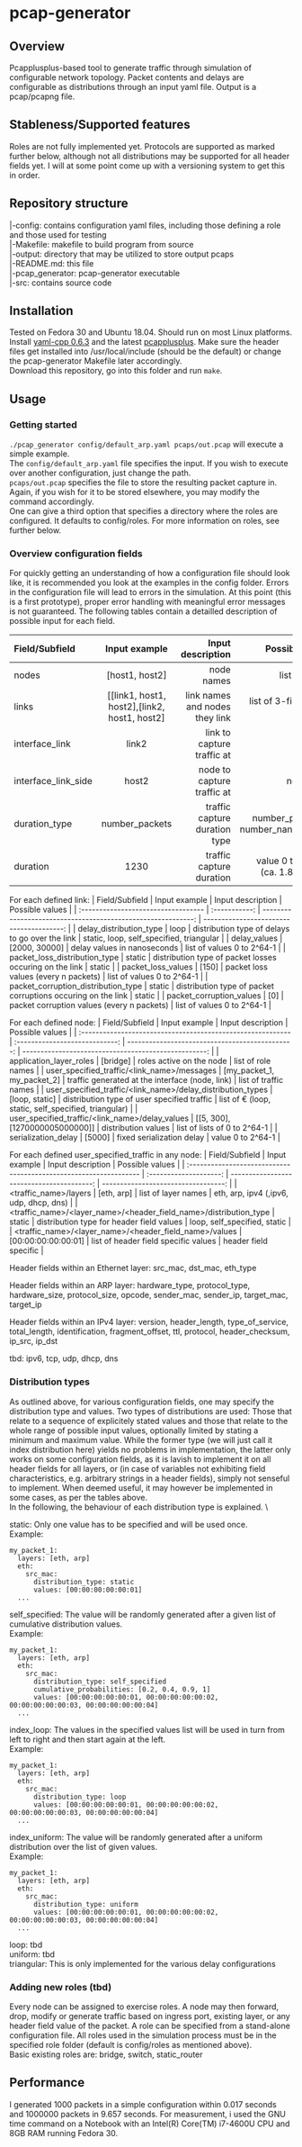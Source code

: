 # pcap-generator
## Overview
Pcapplusplus-based tool to generate traffic through simulation of configurable network topology. 
Packet contents and delays are configurable as distributions through an input yaml file. Output is a pcap/pcapng file.

## Stableness/Supported features
Roles are not fully implemented yet. Protocols are supported as marked further below, although not all distributions may be supported 
for all header fields yet. I will at some point come up with a versioning system to get this in order. 

## Repository structure
|-config: contains configuration yaml files, including those defining a role and those used for testing \
|-Makefile: makefile to build program from source \
|-output: directory that may be utilized to store output pcaps \
|-README.md: this file \
|-pcap_generator: pcap-generator executable \
|-src: contains source code 

## Installation
Tested on Fedora 30 and Ubuntu 18.04. Should run on most Linux platforms. \
Install [yaml-cpp 0.6.3](https://github.com/jbeder/yaml-cpp) and the latest [pcapplusplus](https://pcapplusplus.github.io/docs/install). 
Make sure the header files get installed into /usr/local/include (should be the default) or change the pcap-generator Makefile later accordingly. \
Download this repository, go into this folder and run `make`.

## Usage
### Getting started
`./pcap_generator config/default_arp.yaml pcaps/out.pcap` will execute a simple example. \
The `config/default_arp.yaml` file specifies the input. If you wish to execute over another configuration, just change the path. \
`pcaps/out.pcap` specifies the file to store the resulting packet capture in. Again, if you wish for it to be stored elsewhere, 
you may modify the command accordingly. \
One can give a third option that specifies a directory where the roles are configured. It defaults to config/roles. 
For more information on roles, see further below. 

### Overview configuration fields
For quickly getting an understanding of how a configuration file should look like, it is recommended you look at the examples in the config folder. 
Errors in the configuration file will lead to errors in the simulation. At this point (this is a first prototype), 
proper error handling with meaningful error messages is not guaranteed. 
The following tables contain a detailled description of possible input for each field. 

| Field/Subfield      | Input example                                | Input description              | Possible values                         |
| :------------------ | :------------------------------------------: | -----------------------------: | --------------------------------------: |
| nodes               | [host1, host2]                               | node names                     | list of strings                         |
| links               | [[link1, host1, host2],[link2, host1, host2] | link names and nodes they link | list of 3-field-list of strings         |
| interface_link      | link2                                        | link to capture traffic at     | link name                               |
| interface_link_side | host2                                        | node to capture traffic at     | node name                               |
| duration_type       | number_packets                               | traffic capture duration type  | number_packets or number_nanoseconds    |
| duration            | 1230                                         | traffic capture duration       | value 0 to 2^64-1 (ca. 1.8 x 10^19)     |

For each defined link:
| Field/Subfield                      | Input example | Input description                                            | Possible values                          |
| :---------------------------------- | :-----------: | -----------------------------------------------------------: | ---------------------------------------: |
| delay_distribution_type             | loop          | distribution type of delays to go over the link              | static, loop, self_specified, triangular |
| delay_values                        | [2000, 30000] | delay values in nanoseconds                                  | list of values 0 to 2^64-1               |
| packet_loss_distribution_type       | static        | distribution type of packet losses occuring on the link      | static                                   |
| packet_loss_values                  | [150]         | packet loss values (every n packets)                         | list of values 0 to 2^64-1               |
| packet_corruption_distribution_type | static        | distribution type of packet corruptions occuring on the link | static                                   |
| packet_corruption_values            | [0]           | packet corruption values (every n packets)                   | list of values 0 to 2^64-1               |

For each defined node:
| Field/Subfield                                              | Input example                  | Input description                               | Possible values                                      |
| :---------------------------------------------------------- | :----------------------------: | ----------------------------------------------: | ---------------------------------------------------: |
| application_layer_roles                                     | [bridge]                       | roles active on the node                        | list of role names                                   |
| user_specified_traffic/<link_name>/messages                 | [my_packet_1, my_packet_2]     | traffic generated at the interface (node, link) | list of traffic names                                |
| user_specified_traffic/<link_name>/delay_distribution_types | [loop, static]                 | distribution type of user specified traffic     | list of € (loop, static, self_specified, triangular) |
| user_specified_traffic/<link_name>/delay_values             | [[5, 300], [1270000005000000]] | distribution values                             | list of lists of 0 to 2^64-1                         |
| serialization_delay                                         | [5000]                         | fixed serialization delay                       | value 0 to 2^64-1                                    |

For each defined user_specified_traffic in any node:
| Field/Subfield                                                    | Input example          | Input description                         | Possible values                     |
| :---------------------------------------------------------------- | :--------------------: | ----------------------------------------: | ----------------------------------: |
| <traffic_name>/layers                                             | [eth, arp]             | list of layer names                       | eth, arp, ipv4 (,ipv6, udp, dhcp, dns) |
| <traffic_name>/<layer_name>/<header_field_name>/distribution_type | static                 | distribution type for header field values | loop, self_specified, static        |
| <traffic_name>/<layer_name>/<header_field_name>/values            | [00:00:00:00:00:01]    | list of header field specific values      | header field specific               |

Header fields within an Ethernet layer: src_mac, dst_mac, eth_type

Header fields within an ARP layer: hardware_type, protocol_type, hardware_size, protocol_size, opcode, sender_mac, sender_ip, target_mac, 
target_ip

Header fields within an IPv4 layer: version, header_length, type_of_service, total_length, identification, fragment_offset, ttl, protocol, 
header_checksum, ip_src, ip_dst

tbd: ipv6, tcp, udp, dhcp, dns

### Distribution types
As outlined above, for various configuration fields, one may specify the distribution type and values. 
Two types of distributions are used: Those that relate to a sequence of explicitely stated values and those that relate to the whole range of possible input values, optionally limited by 
stating a minimum and maximum value. While the former type (we will just call it index distribution here) yields no problems in implementation, the latter only works on some configuration 
fields, as it is lavish to implement it on all header fields for all layers, or (in case of variables not exhibiting field characteristics, e.g. arbitrary strings in a header fields), simply 
not senseful to implement. When deemed useful, it may however be implemented in some cases, as per the tables above. \
In the following, the behaviour of each distribution type is explained. \

static: Only one value has to be specified and will be used once. \
Example:
```
my_packet_1:
  layers: [eth, arp]
  eth:
    src_mac:
      distribution_type: static
      values: [00:00:00:00:00:01]
  ...
```
self_specified: The value will be randomly generated after a given list of cumulative distribution values. \
Example: 
```
my_packet_1:
  layers: [eth, arp]
  eth:
    src_mac:
      distribution_type: self_specified
      cumulative_probabilities: [0.2, 0.4, 0.9, 1]
      values: [00:00:00:00:00:01, 00:00:00:00:00:02, 00:00:00:00:00:03, 00:00:00:00:00:04]
  ...
```
index_loop: The values in the specified values list will be used in turn from left to right and then start again at the left. \
Example:
```
my_packet_1:
  layers: [eth, arp]
  eth:
    src_mac:
      distribution_type: loop
      values: [00:00:00:00:00:01, 00:00:00:00:00:02, 00:00:00:00:00:03, 00:00:00:00:00:04]
  ...
```
index_uniform: The value will be randomly generated after a uniform distribution over the list of given values. \
Example:
```
my_packet_1:
  layers: [eth, arp]
  eth:
    src_mac:
      distribution_type: uniform
      values: [00:00:00:00:00:01, 00:00:00:00:00:02, 00:00:00:00:00:03, 00:00:00:00:00:04]
  ...
```
loop: tbd \
uniform: tbd \
triangular: This is only implemented for the various delay configurations

### Adding new roles (tbd)
Every node can be assigned to exercise roles. A node may then forward, drop, modify or generate traffic based on ingress port, existing layer, or any header 
field value of the packet. 
A role can be specified from a stand-alone configuration file. All roles used in the simulation process must be in the specified role folder (default is config/roles as mentioned above). \
Basic existing roles are: bridge, switch, static_router 

## Performance
I generated 1000 packets in a simple configuration within 0.017 seconds and 1000000 packets in 9.657 seconds. 
For measurement, i used the GNU time command on a Notebook with an Intel(R) Core(TM) i7-4600U CPU and 8GB RAM running Fedora 30.
